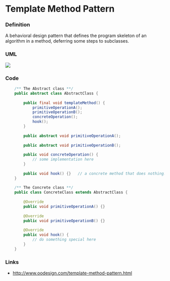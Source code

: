 # Template Method Pattern

### Definition

A behavioral design pattern that defines the program skeleton of an algorithm in a method, deferring some steps to subclasses.

### UML

![](http://www.oodesign.com/images/design_patterns/behavioral/template_method_implementation_-_uml_class_diagram.gif)

### Code

```java
	/** The Abstract class **/
	public abstract class AbstractClass {
	
		public final void templateMethod() {
			primitiveOperationA();
			primitiveOperationB();
			concreteOperation();
			hook();
		}
		
		public abstract void primitiveOperationA();
	
		public abstract void primitiveOperationB();
	
		public void concreteOperation() {
			// some implementation here
		}
		
		public void hook() {}	// a concrete method that does nothing!
	}
	
	/** The Concrete class **/
	public class ConcreteClass extends AbstractClass {
	
		@Override
		public void primitiveOperationA() {}
		
		@Override
		public void primitiveOperationB() {}
		
		@Override
		public void hook() {
			// do something special here
		}
	}
```

### Links

* http://www.oodesign.com/template-method-pattern.html